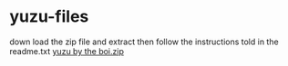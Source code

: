 # yuzu-files
down load the zip file and extract then follow the instructions told in the readme.txt
[yuzu by the boi.zip](https://github.com/amanrazaansari/yuzu-files/files/6330744/yuzu.by.the.boi.zip)
